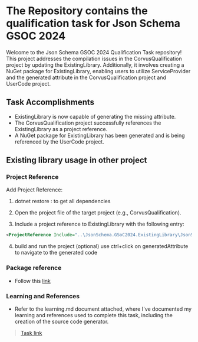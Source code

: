 # The Repository contains the qualification task for Json Schema GSOC 2024

Welcome to the Json Schema GSOC 2024 Qualification Task repository! This project addresses the compilation issues in the CorvusQualification project by updating the ExistingLibrary. Additionally, it involves creating a NuGet package for ExistingLibrary, enabling users to utilize ServiceProvider and the generated attribute in the CorvusQualification project and UserCode project.

## Task Accomplishments

- ExistingLibrary is now capable of generating the missing attribute.
- The CorvusQualification project successfully references the ExistingLibrary as a project reference.
- A NuGet package for ExistingLibrary has been generated and is being referenced by the UserCode project.

## Existing library usage in other project

### Project Reference

Add Project Reference:

1. dotnet restore : to get all dependencies

1. Open the project file of the target project (e.g., CorvusQualification).

1. Include a project reference to ExistingLibrary with the following entry:

```xml
<ProjectReference Include="..\JsonSchema.GSoC2024.ExistingLibrary\JsonSchema.GSoC2024.ExistingLibrary.csproj" OutputItemType="Analyzer" />

```

4.  build and run the project (optional) use ctrl+click on generatedAttribute to navigate to the generated code

### Package reference

- Follow this [link]()

### Learning and References

- Refer to the learning.md document attached, where I've documented my learning and references used to complete this task, including the creation of the source code generator.

> [Task link ]()
